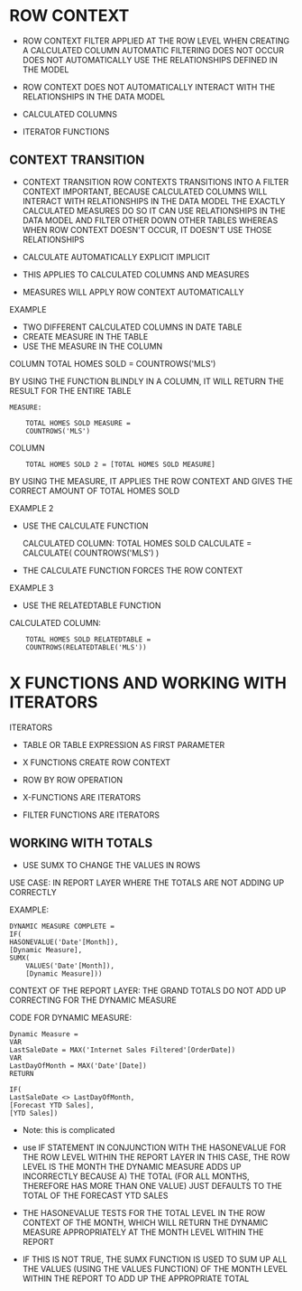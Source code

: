 # ROW CONTEXT

* ROW CONTEXT
	FILTER APPLIED AT THE ROW LEVEL WHEN CREATING A CALCULATED COLUMN
	AUTOMATIC FILTERING DOES NOT OCCUR
		DOES NOT AUTOMATICALLY USE THE RELATIONSHIPS DEFINED IN THE MODEL

* ROW CONTEXT DOES NOT AUTOMATICALLY INTERACT WITH THE RELATIONSHIPS IN THE DATA MODEL 


* CALCULATED COLUMNS



* ITERATOR FUNCTIONS

## CONTEXT TRANSITION

* CONTEXT TRANSITION
	ROW CONTEXTS TRANSITIONS INTO A FILTER CONTEXT
		IMPORTANT, BECAUSE CALCULATED COLUMNS WILL INTERACT WITH RELATIONSHIPS IN THE DATA MODEL THE EXACTLY CALCULATED MEASURES DO
		SO IT CAN USE RELATIONSHIPS IN THE DATA MODEL AND FILTER OTHER DOWN OTHER TABLES
	WHEREAS	WHEN ROW CONTEXT DOESN'T OCCUR, IT DOESN'T USE THOSE RELATIONSHIPS

* CALCULATE
	AUTOMATICALLY
	EXPLICIT
	IMPLICIT

* THIS APPLIES TO CALCULATED COLUMNS AND MEASURES

* MEASURES WILL APPLY ROW CONTEXT AUTOMATICALLY

EXAMPLE

* TWO DIFFERENT CALCULATED COLUMNS IN DATE TABLE
* CREATE MEASURE IN THE TABLE
* USE THE MEASURE IN THE COLUMN

COLUMN
	TOTAL HOMES SOLD = 
	COUNTROWS('MLS')

BY USING THE FUNCTION BLINDLY IN A COLUMN, IT WILL RETURN THE RESULT FOR THE ENTIRE TABLE

	MEASURE:
	
		TOTAL HOMES SOLD MEASURE = 
		COUNTROWS('MLS') 

COLUMN

		TOTAL HOMES SOLD 2 = [TOTAL HOMES SOLD MEASURE] 

BY USING THE MEASURE, IT APPLIES THE ROW CONTEXT AND GIVES THE CORRECT AMOUNT OF TOTAL HOMES SOLD

EXAMPLE 2

* USE THE CALCULATE FUNCTION

	CALCULATED COLUMN:
	TOTAL HOMES SOLD CALCULATE = 
	CALCULATE(
    	COUNTROWS('MLS')
	) 

* THE CALCULATE FUNCTION FORCES THE ROW CONTEXT

EXAMPLE 3

* USE THE RELATEDTABLE FUNCTION

CALCULATED COLUMN:

		TOTAL HOMES SOLD RELATEDTABLE = 
		COUNTROWS(RELATEDTABLE('MLS')) 

# X FUNCTIONS AND WORKING WITH ITERATORS

ITERATORS

* TABLE OR TABLE EXPRESSION AS FIRST PARAMETER

* X FUNCTIONS CREATE ROW CONTEXT

* ROW BY ROW OPERATION

* X-FUNCTIONS ARE ITERATORS

* FILTER FUNCTIONS ARE ITERATORS

## WORKING WITH TOTALS

* USE SUMX TO CHANGE THE VALUES IN ROWS

USE CASE: IN REPORT LAYER WHERE THE TOTALS ARE NOT ADDING UP CORRECTLY

EXAMPLE: 

	DYNAMIC MEASURE COMPLETE = 
	IF(
	HASONEVALUE('Date'[Month]),
	[Dynamic Measure],
	SUMX(
		VALUES('Date'[Month]),
		[Dynamic Measure])) 

CONTEXT OF THE REPORT LAYER: THE GRAND TOTALS DO NOT ADD UP CORRECTING FOR THE DYNAMIC MEASURE

CODE FOR DYNAMIC MEASURE:

	Dynamic Measure = 
	VAR
	LastSaleDate = MAX('Internet Sales Filtered'[OrderDate])
	VAR
	LastDayOfMonth = MAX('Date'[Date])
	RETURN

	IF(
	LastSaleDate <> LastDayOfMonth,
	[Forecast YTD Sales],
	[YTD Sales])

* Note: this is complicated

* use IF STATEMENT IN CONJUNCTION WITH THE HASONEVALUE FOR THE ROW LEVEL WITHIN THE REPORT LAYER
	IN THIS CASE, THE ROW LEVEL IS THE MONTH
	THE DYNAMIC MEASURE ADDS UP INCORRECTLY BECAUSE A) THE TOTAL (FOR ALL MONTHS, THEREFORE HAS MORE THAN ONE VALUE)
	JUST DEFAULTS TO THE TOTAL OF THE FORECAST YTD SALES

* THE HASONEVALUE TESTS FOR THE TOTAL LEVEL IN THE ROW CONTEXT OF THE MONTH, WHICH WILL RETURN THE DYNAMIC MEASURE 
	APPROPRIATELY AT THE MONTH LEVEL WITHIN THE REPORT

* IF THIS IS NOT TRUE, THE SUMX FUNCTION IS USED TO SUM UP ALL THE VALUES (USING THE VALUES FUNCTION) OF THE MONTH LEVEL WITHIN THE REPORT
	TO ADD UP THE APPROPRIATE TOTAL
